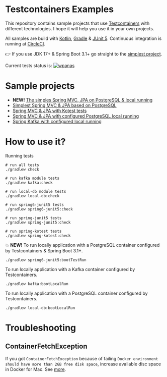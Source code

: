 # Testcontainers Examples

This repository contains sample projects
that use [Testcontainers](https://www.testcontainers.org/)
with different technologies. 
I hope it will help you use it in your own projects.

All samples are build with [Kotlin](https://kotlinlang.org/), [Gradle](https://gradle.org/)
& [JUnit 5](https://junit.org/junit5/).
Continuous integration is running at [CircleCI](https://circleci.com/).

👉 If you use JDK 17+ & Spring Boot 3.1+ go straight
to the [simplest project](./spring6-junit5/README.md).

Current tests status is:
[![wpanas](https://circleci.com/gh/wpanas/testcontainers-examples.svg?style=svg)](https://circleci.com/gh/wpanas/testcontainers-examples)

# Sample projects

- **NEW!** [The simples Spring MVC, JPA on PostgreSQL & local running](./spring6-junit5/README.md)
- [Simplest Spring MVC & JPA based on PostgreSQL](./spring-junit5/README.md)
- [Spring MVC & JPA with Kotest tests](./spring-kotest/README.md)
- [Spring MVC & JPA with configured PostgreSQL local running](./local-db/README.md)
- [Spring Kafka with configured local running](./kafka/README.md)

# How to use it?

Running tests
```shell script
# run all tests
./gradlew check 

# run kafka module tests
./gradlew kafka:check

# run local-db module tests
./gradlew local-db:check 

# run spring6-junit5 tests
./gradlew spring6-junit5:check 

# run spring-junit5 tests
./gradlew spring-junit5:check 

# run spring-kotest tests
./gradlew spring-kotest:check
```

💥 **NEW!** To run locally application with a PostgreSQL container configured by Testcontainers & Spring Boot 3.1+.
```shell script
./gradlew spring6-junit5:bootTestRun
```

To run locally application with a Kafka container configured by Testcontainers.
```shell script
./gradlew kafka:bootLocalRun
```

To run locally application with a PostgreSQL container configured by Testcontainers.
```shell script
./gradlew local-db:bootLocalRun
```

# Troubleshooting

## ContainerFetchException
If you got `ContainerFetchException` 
because of failing `Docker environment should have more than 2GB free disk space`,
increase available disc space in Docker for Mac. See [more](https://github.com/testcontainers/testcontainers-java/issues/1726).